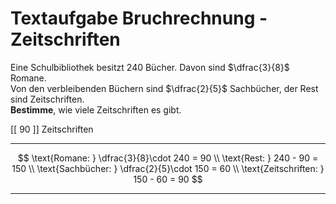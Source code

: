 <!--
version:  0.0.1

language: de

@style
input {
    text-align: center;
}

.flex-container {
    display: flex;
    flex-wrap: wrap;
    align-items: stretch;
    gap: 20px;
}

.flex-child {
    flex: 1;
    min-width: 350px;
    margin-right: 20px;
}

@media (max-width: 400px) {
    .flex-child {
        flex: 100%;
        margin-right: 0;
    }
}
@end

formula: \carry   \textcolor{red}{\scriptsize #1}
formula: \digit   \rlap{\carry{#1}}\phantom{#2}#2
formula: \permil  \text{‰}


import: https://raw.githubusercontent.com/LiaTemplates/Tikz-Jax/main/README.md

script: https://cdn.jsdelivr.net/gh/LiaTemplates/Tikz-Jax@main/dist/index.js

import: https://raw.githubusercontent.com/liaTemplates/algebrite/master/README.md

import: https://raw.githubusercontent.com/LiaTemplates/GGBScript/refs/heads/main/README.md



tags: Bruchrechnung, Sachaufgabe, leicht, niedrig, Bestimmen

comment: Löse eine Sachaufgabe mit Zeitschriften mittels der Bruchrechnung.

author: Martin Lommatzsch

-->




# Textaufgabe Bruchrechnung - Zeitschriften


Eine Schulbibliothek besitzt $240$ Bücher. Davon sind $\dfrac{3}{8}$ Romane.  
Von den verbleibenden Büchern sind $\dfrac{2}{5}$ Sachbücher, der Rest sind Zeitschriften.  
**Bestimme**, wie viele Zeitschriften es gibt. 

<!-- data-solution-button="5"-->
[[  90  ]] Zeitschriften
************
$$
\text{Romane: } \dfrac{3}{8}\cdot 240 = 90 \\
\text{Rest: } 240 - 90 = 150 \\
\text{Sachbücher: } \dfrac{2}{5}\cdot 150 = 60 \\
\text{Zeitschriften: } 150 - 60 = 90
$$
************

